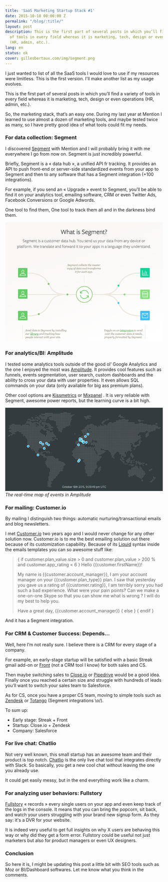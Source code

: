 ```yaml
---
title: 'SaaS Marketing Startup Stack #1'
date: 2015-10-18 00:00:00 Z
permalink: "/blog/:title/"
layout: post
description: This is the first part of several posts in which you’ll find a variety
  of tools in every field whereas it is marketing, tech, design or even operations
  (HR, admin, etc.).
lang: en
status: ok
cover: gillesbertaux.com/img/segment.png
---
```


I just wanted to list of all the SaaS tools I would love to use if my resources were limitless. This is the first version. I'll make another list as my usage evolves.

This is the first part of several posts in which you’ll find a variety of tools in every field whereas it is marketing, tech, design or even operations (HR, admin, etc.).

So, the marketing stack, that’s an easy one. During my last year at Mention I learned to use almost a dozen of marketing tools, and maybe tested twice as many, so I have pretty good idea of what tools could fit my needs.

### For data collection: Segment

I discovered [Segment](//segment.com) with Mention and I will probably bring it with me everywhere I go from now on. Segment is just incredibly powerful.

Briefly, Segment is a « data hub », a unified API fr tracking. It provides an API to push front-end or server-side standardized events from your app to Segment and then to any software that has a Segment integration (+100 integrations).

For example, if you send an « Upgrade » event to Segment, you’ll be able to find it on your analytics tool, emailing software, CRM or even Twitter Ads, Facebook Conversions or Google Adwords.

One tool to find them, One tool to track them all and in the darkness bind them.

![Segment](/img/segment.png)

### For analytics/BI: Amplitude

I tested some analytics tools outside of the good ol’ Google Analytics and the one I enjoyed the most was [Amplitude](//amplitude.com). It provides cool features such as funnels, events segmentation, user search, custom dashboards and the ability to cross your data with user properties. It even allows SQL commands on your data (only available for big ass premium plans).

Other cool options are [Kissmetrics](//kissmetrics.com) or [Mixpanel](//mixpanel.com) . It is very reliable with Segment, awesome power reports, but the learning curve is a bit high.

![Amplitude](/img/amplitude.png)
*The real-time map of events in Amplitude*

### For mailing: Customer.io

By mailing I distinguish two things: automatic nurturing/transactional emails and blog newsletters.

I met [Customer.io](//customer.io) two years ago and I would never change for any other solution now. Customer.io is to me the best emailing solution out there because of its customization capability. Because of its [Liquid](https://github.com/Shopify/liquid/wiki/Liquid-for-Designers) syntax inside the emails templates you can so awesome stuff like:

> { if customer.plan_value.size > 0 and customer.plan_value > 200 % and customer.app_rating < 6 }
> Hello {{customer.firstName}}!
>
> My name is {{customer.account_manager}}, I am your account manager on your {{customer.plan_type}} plan. I saw that yesterday you gave us a rating of {{customer.rating}}, I am terribly sorry you had such a bad experience. What were your pain points? Can we make a one-on-one Skype so that you can show me what is wrong ? I will do my best to help you.
>
> Have a great day,
> {{customer.account_manager}}
> { else }
> { endif }

And it has a Segment integration.

### For CRM & Customer Success: Depends…

Well, here I’m not really sure. I believe there is a CRM for every stage of a company.

For example, an early-stage startup will be satisfied with a basic Streak gmail add-on or [Front](//frontapp.com) (not a CRM tool I know) for both sales and CS.

Then maybe switching sales to [Close.io](//close.io) or [Pipedrive](//pipedrive.com) would be a good idea. Finally once you reached a certain size and struggle with hundreds of leads you’ll want to switch your sales team to Salesforce.

As for CS, once you have a proper CS team, moving to simple tools such as [Zendesk](//zendesk.com) or [Totango](//totango.com) (Segment integrations \o/).

To sum up:
- Early stage: Streak + Front
- Startup: Close.io + Zendesk
- Company: Salesforce

### For live chat: Chatlio

Not very well known, this small startup has an awesome team and their product is top notch. [Chatlio](//chatlio.com) is the only live chat tool that integrates directly with Slack. So basically, you get a new cool chat without leaving the one you already use.

It could get easily messy, but in the end everything work like a charm.

### For analyzing user behaviors: Fullstory

[Fullstory](//fullstory.com) « records » every single users on your app and even keep track of the logs in the console. It means that you can bring the popcorn, sit back, and watch your users struggling with your brand new signup form. As they say: it's a DVR for your website.

It is indeed very useful to get full insights on why X users are behaving this way or why did they get a form error. Fullstory could be useful not just marketers but also for product managers or even UX designers.

### Conclusion

So here it is, I might be updating this post a little bit with SEO tools such as Moz or BI/Dashboard softwares. Let me know what you think in the comments.